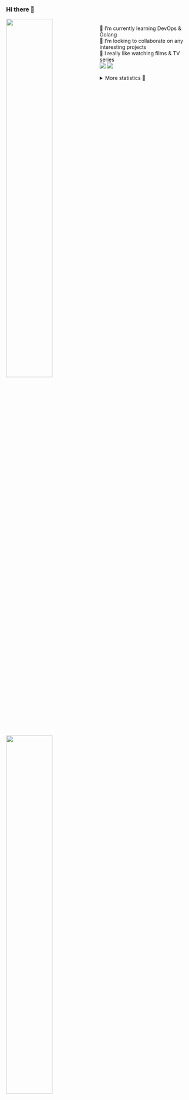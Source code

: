 ### Hi there 👋


[<img align="left" width="50%" src="https://github-readme-stats.vercel.app/api?username=rufusnufus&hide=issues&show_icons=true&count_private=true&theme=transparent&title_color=FF6F40&text_color=FBF9F8&icon_color=F48242&hide_border=true&hide_title=true#gh-dark-mode-only">](https://metrics.lecoq.io/rufusnufus#gh-dark-mode-only)
[<img align="left" width="50%" src="https://github-readme-stats.vercel.app/api?username=rufusnufus&hide=issues&show_icons=true&count_private=true&theme=transparent&title_color=FF6533&text_color=4D4644&icon_color=FF8038&hide_border=true&hide_title=true#gh-light-mode-only">](https://metrics.lecoq.io/rufusnufus#gh-light-mode-only)

<p>
  <br>
  🌱 I’m currently learning DevOps & Golang</br>
  👯 I’m looking to collaborate on any interesting projects</br>
  🎥 I really like watching films & TV series</br>
  <a href="https://linkedin.com/in/rufusnufus"><img src="https://img.shields.io/badge/linkedin-0077B5.svg?style=for-the-badge&logo=linkedin&logoColor=white"/></a>
  <a href="https://t.me/rufusnufus"><img src="https://img.shields.io/badge/-telegram-black?style=for-the-badge&color=blue&logo=telegram"/></a>
</p>

<p text-align="left">
<details>
  <summary>More statistics 👀</summary><br/>

<!--START_SECTION:waka-->
![Code Time](http://img.shields.io/badge/Code%20Time-765%20hrs%202%20mins-blue)

![Profile Views](http://img.shields.io/badge/Profile%20Views-0-blue)

**I'm an Early 🐤** 

```text
🌞 Morning                8267 commits        █████░░░░░░░░░░░░░░░░░░░░   21.74 % 
🌆 Daytime                21457 commits       ██████████████░░░░░░░░░░░   56.44 % 
🌃 Evening                7413 commits        █████░░░░░░░░░░░░░░░░░░░░   19.50 % 
🌙 Night                  882 commits         █░░░░░░░░░░░░░░░░░░░░░░░░   02.32 % 
```
📅 **I'm Most Productive on Wednesday** 

```text
Monday                   7384 commits        █████░░░░░░░░░░░░░░░░░░░░   19.42 % 
Tuesday                  6342 commits        ████░░░░░░░░░░░░░░░░░░░░░   16.68 % 
Wednesday                8809 commits        ██████░░░░░░░░░░░░░░░░░░░   23.17 % 
Thursday                 6930 commits        █████░░░░░░░░░░░░░░░░░░░░   18.23 % 
Friday                   6806 commits        ████░░░░░░░░░░░░░░░░░░░░░   17.90 % 
Saturday                 1085 commits        █░░░░░░░░░░░░░░░░░░░░░░░░   02.85 % 
Sunday                   663 commits         ░░░░░░░░░░░░░░░░░░░░░░░░░   01.74 % 
```


📊 **This Week I Spent My Time On** 

```text
💬 Programming Languages: 
No Activity Tracked This Week

🔥 Editors: 
No Activity Tracked This Week
```

**I Mostly Code in Java** 

```text
Go                       20 repos            ████░░░░░░░░░░░░░░░░░░░░░   16.39 % 
Python                   20 repos            ████░░░░░░░░░░░░░░░░░░░░░   16.39 % 
Smarty                   8 repos             ██░░░░░░░░░░░░░░░░░░░░░░░   06.56 % 
Shell                    5 repos             █░░░░░░░░░░░░░░░░░░░░░░░░   04.10 % 
Kotlin                   3 repos             █░░░░░░░░░░░░░░░░░░░░░░░░   02.46 % 
```




 Last Updated on 26/02/2025 01:17:50 UTC
<!--END_SECTION:waka-->

</details>
</p>
